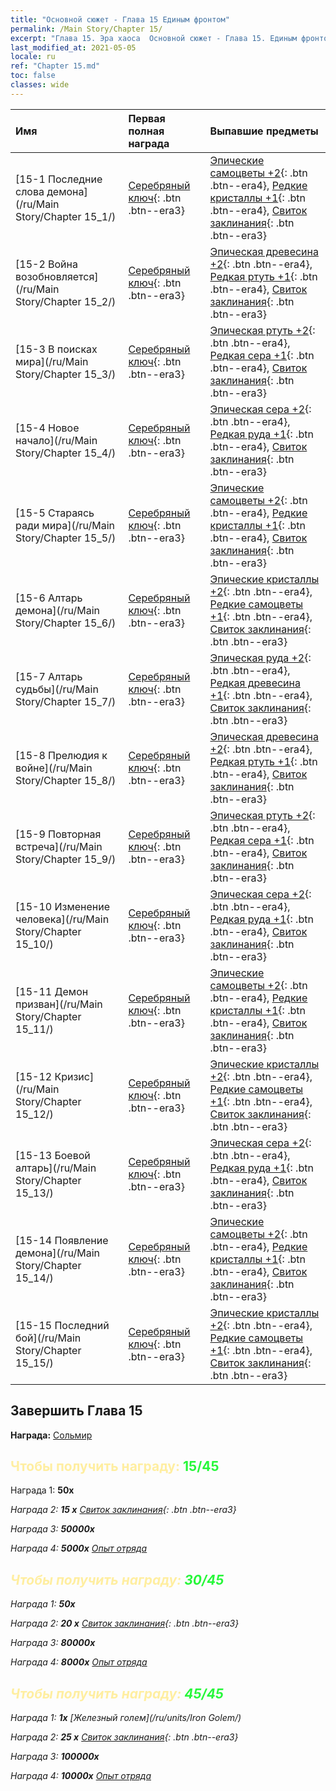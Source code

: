 ```yaml
---
title: "Основной сюжет - Глава 15 Единым фронтом"
permalink: /Main Story/Chapter 15/
excerpt: "Глава 15. Эра хаоса  Основной сюжет - Глава 15. Единым фронтом"
last_modified_at: 2021-05-05
locale: ru
ref: "Chapter 15.md"
toc: false
classes: wide
---
```


  | Имя |  Первая полная награда | Выпавшие предметы |
  |:------------|:------------|:------------| 
  | [15-1 Последние слова демона](/ru/Main Story/Chapter 15_1/) | [Серебряный ключ](/ItemsRU/con_693/){: .btn .btn--era3} | [Эпические самоцветы +2](/ItemsRU/mat_51/){: .btn .btn--era4}, [Редкие кристаллы +1](/ItemsRU/mat_45/){: .btn .btn--era4}, [Свиток заклинания](/ItemsRU/con_694/){: .btn .btn--era3} |
  | [15-2 Война возобновляется](/ru/Main Story/Chapter 15_2/) | [Серебряный ключ](/ItemsRU/con_693/){: .btn .btn--era3} | [Эпическая древесина +2](/ItemsRU/mat_48/){: .btn .btn--era4}, [Редкая ртуть +1](/ItemsRU/mat_42/){: .btn .btn--era4}, [Свиток заклинания](/ItemsRU/con_694/){: .btn .btn--era3} |
  | [15-3 В поисках мира](/ru/Main Story/Chapter 15_3/) | [Серебряный ключ](/ItemsRU/con_693/){: .btn .btn--era3} | [Эпическая ртуть +2](/ItemsRU/mat_49/){: .btn .btn--era4}, [Редкая сера +1](/ItemsRU/mat_43/){: .btn .btn--era4}, [Свиток заклинания](/ItemsRU/con_694/){: .btn .btn--era3} |
  | [15-4 Новое начало](/ru/Main Story/Chapter 15_4/) | [Серебряный ключ](/ItemsRU/con_693/){: .btn .btn--era3} | [Эпическая сера +2](/ItemsRU/mat_50/){: .btn .btn--era4}, [Редкая руда +1](/ItemsRU/mat_40/){: .btn .btn--era4}, [Свиток заклинания](/ItemsRU/con_694/){: .btn .btn--era3} |
  | [15-5 Стараясь ради мира](/ru/Main Story/Chapter 15_5/) | [Серебряный ключ](/ItemsRU/con_693/){: .btn .btn--era3} | [Эпические самоцветы +2](/ItemsRU/mat_51/){: .btn .btn--era4}, [Редкие кристаллы +1](/ItemsRU/mat_45/){: .btn .btn--era4}, [Свиток заклинания](/ItemsRU/con_694/){: .btn .btn--era3} |
  | [15-6 Алтарь демона](/ru/Main Story/Chapter 15_6/) | [Серебряный ключ](/ItemsRU/con_693/){: .btn .btn--era3} | [Эпические кристаллы +2](/ItemsRU/mat_52/){: .btn .btn--era4}, [Редкие самоцветы +1](/ItemsRU/mat_44/){: .btn .btn--era4}, [Свиток заклинания](/ItemsRU/con_694/){: .btn .btn--era3} |
  | [15-7 Алтарь судьбы](/ru/Main Story/Chapter 15_7/) | [Серебряный ключ](/ItemsRU/con_693/){: .btn .btn--era3} | [Эпическая руда +2](/ItemsRU/mat_47/){: .btn .btn--era4}, [Редкая древесина +1](/ItemsRU/mat_41/){: .btn .btn--era4}, [Свиток заклинания](/ItemsRU/con_694/){: .btn .btn--era3} |
  | [15-8 Прелюдия к войне](/ru/Main Story/Chapter 15_8/) | [Серебряный ключ](/ItemsRU/con_693/){: .btn .btn--era3} | [Эпическая древесина +2](/ItemsRU/mat_48/){: .btn .btn--era4}, [Редкая ртуть +1](/ItemsRU/mat_42/){: .btn .btn--era4}, [Свиток заклинания](/ItemsRU/con_694/){: .btn .btn--era3} |
  | [15-9 Повторная встреча](/ru/Main Story/Chapter 15_9/) | [Серебряный ключ](/ItemsRU/con_693/){: .btn .btn--era3} | [Эпическая ртуть +2](/ItemsRU/mat_49/){: .btn .btn--era4}, [Редкая сера +1](/ItemsRU/mat_43/){: .btn .btn--era4}, [Свиток заклинания](/ItemsRU/con_694/){: .btn .btn--era3} |
  | [15-10 Изменение человека](/ru/Main Story/Chapter 15_10/) | [Серебряный ключ](/ItemsRU/con_693/){: .btn .btn--era3} | [Эпическая сера +2](/ItemsRU/mat_50/){: .btn .btn--era4}, [Редкая руда +1](/ItemsRU/mat_40/){: .btn .btn--era4}, [Свиток заклинания](/ItemsRU/con_694/){: .btn .btn--era3} |
  | [15-11 Демон призван](/ru/Main Story/Chapter 15_11/) | [Серебряный ключ](/ItemsRU/con_693/){: .btn .btn--era3} | [Эпические самоцветы +2](/ItemsRU/mat_51/){: .btn .btn--era4}, [Редкие кристаллы +1](/ItemsRU/mat_45/){: .btn .btn--era4}, [Свиток заклинания](/ItemsRU/con_694/){: .btn .btn--era3} |
  | [15-12 Кризис](/ru/Main Story/Chapter 15_12/) | [Серебряный ключ](/ItemsRU/con_693/){: .btn .btn--era3} | [Эпические кристаллы +2](/ItemsRU/mat_52/){: .btn .btn--era4}, [Редкие самоцветы +1](/ItemsRU/mat_44/){: .btn .btn--era4}, [Свиток заклинания](/ItemsRU/con_694/){: .btn .btn--era3} |
  | [15-13 Боевой алтарь](/ru/Main Story/Chapter 15_13/) | [Серебряный ключ](/ItemsRU/con_693/){: .btn .btn--era3} | [Эпическая сера +2](/ItemsRU/mat_50/){: .btn .btn--era4}, [Редкая руда +1](/ItemsRU/mat_40/){: .btn .btn--era4}, [Свиток заклинания](/ItemsRU/con_694/){: .btn .btn--era3} |
  | [15-14 Появление демона](/ru/Main Story/Chapter 15_14/) | [Серебряный ключ](/ItemsRU/con_693/){: .btn .btn--era3} | [Эпические самоцветы +2](/ItemsRU/mat_51/){: .btn .btn--era4}, [Редкие кристаллы +1](/ItemsRU/mat_45/){: .btn .btn--era4}, [Свиток заклинания](/ItemsRU/con_694/){: .btn .btn--era3} |
  | [15-15 Последний бой](/ru/Main Story/Chapter 15_15/) | [Серебряный ключ](/ItemsRU/con_693/){: .btn .btn--era3} | [Эпические кристаллы +2](/ItemsRU/mat_52/){: .btn .btn--era4}, [Редкие самоцветы +1](/ItemsRU/mat_44/){: .btn .btn--era4}, [Свиток заклинания](/ItemsRU/con_694/){: .btn .btn--era3} |


## Завершить Глава 15

 **Награда:** [Сольмир](/ru/heroes/Solmyr/)



## <span style="color: #ffeea0">Чтобы получить награду: </span><span style="color: #27f73a">15/45</span>

 Награда 1:  **50x** <i class="fas fa-gem"/>

 Награда 2: **15 x** [Свиток заклинания](/ItemsRU/con_694/){: .btn .btn--era3}

 Награда 3:  **50000x** <i class="fas fa-coins"/>

 Награда 4:  **5000x** [Опыт отряда](/ItemsRU/con_902/)



## <span style="color: #ffeea0">Чтобы получить награду: </span><span style="color: #27f73a">30/45</span>

 Награда 1:  **50x** <i class="fas fa-gem"/>

 Награда 2: **20 x** [Свиток заклинания](/ItemsRU/con_694/){: .btn .btn--era3}

 Награда 3:  **80000x** <i class="fas fa-coins"/>

 Награда 4:  **8000x** [Опыт отряда](/ItemsRU/con_902/)



## <span style="color: #ffeea0">Чтобы получить награду: </span><span style="color: #27f73a">45/45</span>

 Награда 1:  **1x** [Железный голем](/ru/units/Iron Golem/)

 Награда 2: **25 x** [Свиток заклинания](/ItemsRU/con_694/){: .btn .btn--era3}

 Награда 3:  **100000x** <i class="fas fa-coins"/>

 Награда 4:  **10000x** [Опыт отряда](/ItemsRU/con_902/)

